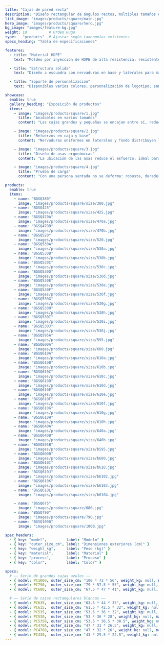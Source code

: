 ```yaml
---
title: "Cajas de pared recta"
description: "Diseño rectangular de ángulos rectos, múltiples tamaños disponibles."
list_image: "images/products/square/main.jpg"
hero_image: "images/products/square/hero.jpg"
bg_image: "images/feature-bg.jpg"
weight: 10          # Orden Hugo
type:   "products"  # Ajustar según taxonomías existentes
specs_heading: "Tabla de especificaciones"

features:
  - title: "Material HDPE"
    text: "Moldeo por inyección de HDPE de alta resistencia; resistentes a impactos, poco propensas a agrietarse y duraderas."

  - title: "Estructura sólida"
    text: "Diseño a escuadra con nervaduras en base y laterales para mayor capacidad de carga y resistencia al impacto."

  - title: "Soporte de personalización"
    text: "Disponibles varios colores; personalización de logotipo; suministro estable en serie."

showcase:
  enable: true
  gallery_heading: "Exposición de productos"
  items:
    - image: "images/products/square/1.jpg"
      title: "Anidables en varios tamaños"
      content: "Las cajas grandes y pequeñas se encajan entre sí, reduciendo el volumen en retornos en vacío."

    - image: "images/products/square/2.jpg"
      title: "Refuerzos en caja y base"
      content: "Nervaduras uniformes en laterales y fondo distribuyen la carga y mejoran la resistencia."

    - image: "images/products/square/3.jpg"
      title: "Diseño de asas ergonómicas"
      content: "La ubicación de las asas reduce el esfuerzo; ideal para alta rotación y traslados largos."

    - image: "images/products/square/4.jpg"
      title: "Prueba de carga"
      content: "Con una persona sentada no se deforma: robusta, duradera y fiable a largo plazo."

products:
  enable: true
  items:
    - name: "BGSQ380"
      image: "images/products/square/size/380.jpg"
    - name: "BGSQ425"
      image: "images/products/square/size/425.jpg"
    - name: "BGSQ470A"
      image: "images/products/square/size/470a.jpg"
    - name: "BGSQ470B"
      image: "images/products/square/size/470b.jpg"
    - name: "BGSQ520"
      image: "images/products/square/size/520.jpg"
    - name: "BGSQ530A"
      image: "images/products/square/size/530a.jpg"
    - name: "BGSQ530B"
      image: "images/products/square/size/530b.jpg"
    - name: "BGSQ530C"
      image: "images/products/square/size/530c.jpg"
    - name: "BGSQ530D"
      image: "images/products/square/size/530d.jpg"
    - name: "BGSQ530E"
      image: "images/products/square/size/530e.jpg"
    - name: "BGSQ530F"
      image: "images/products/square/size/530f.jpg"
    - name: "BGSQ530G"
      image: "images/products/square/size/530g.jpg"
    - name: "BGSQ530H"
      image: "images/products/square/size/530h.jpg"
    - name: "BGSQ530I"
      image: "images/products/square/size/530i.jpg"
    - name: "BGSQ530J"
      image: "images/products/square/size/530j.jpg"
    - name: "BGSQ595A"
      image: "images/products/square/size/595.jpg"
    - name: "BGSQ600A"
      image: "images/products/square/size/600.jpg"
    - name: "BGSQ610A"
      image: "images/products/square/size/610a.jpg"
    - name: "BGSQ610B"
      image: "images/products/square/size/610b.jpg"
    - name: "BGSQ610C"
      image: "images/products/square/size/610c.jpg"
    - name: "BGSQ610D"
      image: "images/products/square/size/610d.jpg"
    - name: "BGSQ610E"
      image: "images/products/square/size/610e.jpg"
    - name: "BGSQ610F"
      image: "images/products/square/size/610f.jpg"
    - name: "BGSQ610G"
      image: "images/products/square/size/610g.jpg"
    - name: "BGSQ610H"
      image: "images/products/square/size/610h.jpg"
    - name: "BGSQ640A"
      image: "images/products/square/size/640a.jpg"
    - name: "BGSQ640B"
      image: "images/products/square/size/640b.jpg"
    - name: "BGSQ595B"
      image: "images/products/square/size/b595.jpg"
    - name: "BGSQ600B"
      image: "images/products/square/size/b600.jpg"
    - name: "BGSQ610I"
      image: "images/products/square/size/b610.jpg"
    - name: "BGSQ610J"
      image: "images/products/square/size/b6102.jpg"
    - name: "BGSQ610K"
      image: "images/products/square/size/b6103.jpg"
    - name: "BGSQ610L"
      image: "images/products/square/size/b6104.jpg"

    - name: "BGSQ675"
      image: "images/products/square/680.jpg"
    - name: "BGSQ790"
      image: "images/products/square/790.jpg"
    - name: "BGSQ1000"
      image: "images/products/square/1000.jpg"

spec_headers: 
  - { key: "model",         label: "Modelo" }
  - { key: "outer_size_cm", label: "Dimensiones exteriores (cm)" }   
  - { key: "weight_kg",     label: "Peso (kg)" }
  - { key: "material",      label: "Material" }
  - { key: "process",       label: "Proceso" }
  - { key: "color",         label: "Color" }

specs:
  # —— Serie de grandes cajas azules ——
  - { model: PC1000, outer_size_cm: "100 * 72 * 56", weight_kg: null, material: HDPE, process: 注塑, color: "蓝" }  # 一米大筐，可配轮
  - { model: PC790,  outer_size_cm: "79 * 57.5 * 55", weight_kg: null, material: HDPE, process: 注塑, color: "蓝" }  # 755筐，可配轮
  - { model: PC680,  outer_size_cm: "67.5 * 47 * 41", weight_kg: null, material: HDPE, process: 注塑, color: "蓝/白" }

  # —— Serie de cajas rectangulares blancas ——
  - { model: PC635,  outer_size_cm: "63.5 * 44 * 35", weight_kg: null, material: HDPE, process: 注塑, color: "白" }
  - { model: PC615,  outer_size_cm: "61.5 * 42.5 * 32", weight_kg: null, material: HDPE, process: 注塑, color: "白" }
  - { model: PC535,  outer_size_cm: "53.5 * 36 * 32", weight_kg: null, material: HDPE, process: 注塑, color: "白" }
  - { model: PC530,  outer_size_cm: "53 * 36 * 28", weight_kg: null, material: HDPE, process: 注塑, color: "白" }
  - { model: PC535B, outer_size_cm: "53.5 * 36.5 * 30.5", weight_kg: null, material: HDPE, process: 注塑, color: "白" }
  - { model: PC470A, outer_size_cm: "47 * 31 * 26.5", weight_kg: null, material: HDPE, process: 注塑, color: "白" }
  - { model: PC470B, outer_size_cm: "47 * 32 * 26", weight_kg: null, material: HDPE, process: 注塑, color: "白" }
  - { model: PC430,  outer_size_cm: "43 * 29.5 * 22.5", weight_kg: null, material: HDPE, process: 注塑, color: "白" }
---
```

